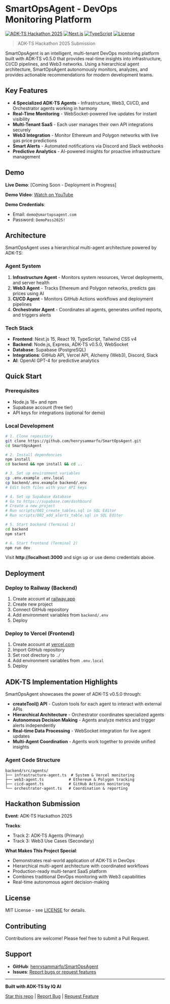 # SmartOpsAgent - DevOps Monitoring Platform

[![ADK-TS Hackathon 2025](https://img.shields.io/badge/ADK--TS-Hackathon%202025-blue)](https://hackathon.iq.ai)
[![Next.js](https://img.shields.io/badge/Next.js-15-black)](https://nextjs.org/)
[![TypeScript](https://img.shields.io/badge/TypeScript-5-blue)](https://www.typescriptlang.org/)
[![License](https://img.shields.io/badge/license-MIT-green)](LICENSE)

> ADK-TS Hackathon 2025 Submission

SmartOpsAgent is an intelligent, multi-tenant DevOps monitoring platform built with ADK-TS v0.5.0 that provides real-time insights into infrastructure, CI/CD pipelines, and Web3 networks. Using a hierarchical agent architecture, SmartOpsAgent autonomously monitors, analyzes, and provides actionable recommendations for modern development teams.

## Key Features

- **4 Specialized ADK-TS Agents** - Infrastructure, Web3, CI/CD, and Orchestrator agents working in harmony
- **Real-Time Monitoring** - WebSocket-powered live updates for instant visibility
- **Multi-Tenant SaaS** - Each user manages their own API integrations securely
- **Web3 Integration** - Monitor Ethereum and Polygon networks with live gas price predictions
- **Smart Alerts** - Automated notifications via Discord and Slack webhooks
- **Predictive Analytics** - AI-powered insights for proactive infrastructure management

## Demo

**Live Demo**: [Coming Soon - Deployment in Progress]

**Demo Video**: [Watch on YouTube](YOUR_YOUTUBE_LINK_HERE)

**Demo Credentials**:
- Email: `demo@smartopsagent.com`
- Password: `DemoPass2025!`

## Architecture

SmartOpsAgent uses a hierarchical multi-agent architecture powered by ADK-TS:

### Agent System
1. **Infrastructure Agent** - Monitors system resources, Vercel deployments, and server health
2. **Web3 Agent** - Tracks Ethereum and Polygon networks, predicts gas prices using AI
3. **CI/CD Agent** - Monitors GitHub Actions workflows and deployment pipelines
4. **Orchestrator Agent** - Coordinates all agents, generates unified reports, and triggers alerts

### Tech Stack
- **Frontend**: Next.js 15, React 19, TypeScript, Tailwind CSS v4
- **Backend**: Node.js, Express, ADK-TS v0.5.0, WebSocket
- **Database**: Supabase (PostgreSQL)
- **Integrations**: GitHub API, Vercel API, Alchemy (Web3), Discord, Slack
- **AI**: OpenAI GPT-4 for predictive analytics

## Quick Start

### Prerequisites

- Node.js 18+ and npm
- Supabase account (free tier)
- API keys for integrations (optional for demo)

### Local Development

```bash
# 1. Clone repository
git clone https://github.com/henrysammarfo/SmartOpsAgent.git
cd SmartOpsAgent

# 2. Install dependencies
npm install
cd backend && npm install && cd ..

# 3. Set up environment variables
cp .env.example .env.local
cp backend/.env.example backend/.env
# Edit both files with your API keys

# 4. Set up Supabase database
# Go to https://supabase.com/dashboard
# Create a new project
# Run scripts/001_create_tables.sql in SQL Editor
# Run scripts/002_add_alerts_table.sql in SQL Editor

# 5. Start backend (Terminal 1)
cd backend
npm start

# 6. Start frontend (Terminal 2)
npm run dev
```

Visit **http://localhost:3000** and sign up or use demo credentials above.

## Deployment

### Deploy to Railway (Backend)

1. Create account at [railway.app](https://railway.app)
2. Create new project
3. Connect GitHub repository
4. Add environment variables from `backend/.env`
5. Deploy

### Deploy to Vercel (Frontend)

1. Create account at [vercel.com](https://vercel.com)
2. Import GitHub repository
3. Set root directory to `./`
4. Add environment variables from `.env.local`
5. Deploy

## ADK-TS Implementation Highlights

SmartOpsAgent showcases the power of ADK-TS v0.5.0 through:

- **createTool() API** - Custom tools for each agent to interact with external APIs
- **Hierarchical Architecture** - Orchestrator coordinates specialized agents
- **Autonomous Decision Making** - Agents analyze metrics and trigger alerts independently
- **Real-time Data Processing** - WebSocket integration for live agent updates
- **Multi-Agent Coordination** - Agents work together to provide unified insights

### Agent Code Structure
```
backend/src/agents/
├── infrastructure-agent.ts  # System & Vercel monitoring
├── web3-agent.ts           # Ethereum & Polygon tracking
├── cicd-agent.ts           # GitHub Actions monitoring
└── orchestrator-agent.ts   # Coordination & reporting
```

## Hackathon Submission

**Event**: ADK-TS Hackathon 2025

**Tracks**:
- Track 2: ADK-TS Agents (Primary)
- Track 3: Web3 Use Cases (Secondary)

**What Makes This Project Special**:
- Demonstrates real-world application of ADK-TS in DevOps
- Hierarchical multi-agent architecture with coordinated workflows
- Production-ready multi-tenant SaaS platform
- Combines traditional DevOps monitoring with Web3 capabilities
- Real-time autonomous agent decision-making

## License

MIT License - see [LICENSE](LICENSE) for details.

## Contributing

Contributions are welcome! Please feel free to submit a Pull Request.

## Support

- **GitHub**: [henrysammarfo/SmartOpsAgent](https://github.com/henrysammarfo/SmartOpsAgent)
- **Issues**: [Report bugs or request features](https://github.com/henrysammarfo/SmartOpsAgent/issues)

---

**Built with ADK-TS by IQ AI**

[Star this repo](https://github.com/henrysammarfo/SmartOpsAgent) | [Report Bug](https://github.com/henrysammarfo/SmartOpsAgent/issues) | [Request Feature](https://github.com/henrysammarfo/SmartOpsAgent/issues)
